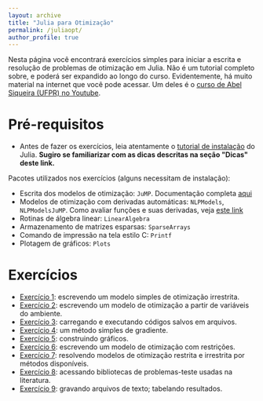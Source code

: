 ```yaml
---
layout: archive
title: "Julia para Otimização"
permalink: /juliaopt/
author_profile: true
---
```


Nesta página você encontrará exercícios simples para iniciar a escrita e resolução de problemas de otimização em Julia. Não é um tutorial completo sobre, e poderá ser expandido ao longo do curso. Evidentemente, há muito material na internet que você pode acessar. Um deles é o [curso de Abel Siqueira (UFPR) no Youtube](https://www.youtube.com/playlist?list=PLOOY0eChA1uyk_01nGJVmcQGvcJq9h6_6).


# Pré-requisitos

- Antes de fazer os exercícios, leia atentamente o [tutorial de instalação](/julia/) do Julia. **Sugiro se familiarizar com as dicas descritas na seção "Dicas" deste link.**

Pacotes utilizados nos exercícios (alguns necessitam de instalação):
- Escrita dos modelos de otimização: `JuMP`. Documentação completa [aqui](https://jump.dev/JuMP.jl/stable/)
- Modelos de otimização com derivadas automáticas: `NLPModels`, `NLPModelsJuMP`. Como avaliar funções e suas derivadas, veja [este link](https://github.com/JuliaSmoothOptimizers/NLPModels.jl)
- Rotinas de álgebra linear: `LinearAlgebra`
- Armazenamento de matrizes esparsas: `SparseArrays`
- Comando de impressão na tela estilo C: `Printf`
- Plotagem de gráficos: `Plots`


# Exercícios

- [Exercício 1](/juliaopt_ex1): escrevendo um modelo simples de otimização irrestrita.
- [Exercício 2](/juliaopt_ex2): escrevendo um modelo de otimização a partir de variáveis do ambiente.
- [Exercício 3](/juliaopt_ex3): carregando e executando códigos salvos em arquivos.
- [Exercício 4](/juliaopt_ex4): um método simples de gradiente.
- [Exercício 5](/juliaopt_ex5): construindo gráficos.
- [Exercício 6](/juliaopt_ex6): escrevendo um modelo de otimização com restrições.
- [Exercício 7](/juliaopt_ex7): resolvendo modelos de otimização restrita e irrestrita por métodos disponíveis.
- [Exercício 8](/juliaopt_ex8): acessando bibliotecas de problemas-teste usadas na literatura.
- [Exercício 9](/juliaopt_ex9): gravando arquivos de texto; tabelando resultados.
